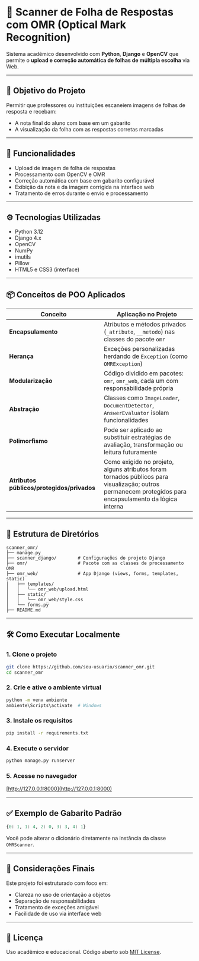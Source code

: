 # 🧾 Scanner de Folha de Respostas com OMR (Optical Mark Recognition)

Sistema acadêmico desenvolvido com **Python**, **Django** e **OpenCV** que permite o **upload e correção automática de folhas de múltipla escolha** via Web.

---

## 🎯 Objetivo do Projeto

Permitir que professores ou instituições escaneiem imagens de folhas de resposta e recebam:
- A nota final do aluno com base em um gabarito
- A visualização da folha com as respostas corretas marcadas

---

## 📸 Funcionalidades

- Upload de imagem de folha de respostas
- Processamento com OpenCV e OMR
- Correção automática com base em gabarito configurável
- Exibição da nota e da imagem corrigida na interface web
- Tratamento de erros durante o envio e processamento

---

## ⚙️ Tecnologias Utilizadas

- Python 3.12
- Django 4.x
- OpenCV
- NumPy
- imutils
- Pillow
- HTML5 e CSS3 (interface)

---

## 📦 Conceitos de POO Aplicados

| Conceito | Aplicação no Projeto |
|---------|-----------------------|
| **Encapsulamento** | Atributos e métodos privados (`_atributo`, `__metodo`) nas classes do pacote `omr` |
| **Herança**        | Exceções personalizadas herdando de `Exception` (como `OMRException`) |
| **Modularização**  | Código dividido em pacotes: `omr`, `omr_web`, cada um com responsabilidade própria |
| **Abstração**      | Classes como `ImageLoader`, `DocumentDetector`, `AnswerEvaluator` isolam funcionalidades |
| **Polimorfismo**   | Pode ser aplicado ao substituir estratégias de avaliação, transformação ou leitura futuramente |
| **Atributos públicos/protegidos/privados** | Como exigido no projeto, alguns atributos foram tornados públicos para visualização; outros permanecem protegidos para encapsulamento da lógica interna |

---

## 🧪 Estrutura de Diretórios

```
scanner_omr/
├── manage.py
├── scanner_django/        # Configurações do projeto Django
├── omr/                   # Pacote com as classes de processamento OMR
├── omr_web/               # App Django (views, forms, templates, static)
│   ├── templates/
│   │   └── omr_web/upload.html
│   ├── static/
│   │   └── omr_web/style.css
│   └── forms.py
├── README.md
```

---

## 🛠️ Como Executar Localmente

### 1. Clone o projeto
```bash
git clone https://github.com/seu-usuario/scanner_omr.git
cd scanner_omr
```

### 2. Crie e ative o ambiente virtual
```bash
python -m venv ambiente
ambiente\Scripts\activate  # Windows
```

### 3. Instale os requisitos
```bash
pip install -r requirements.txt
```

### 4. Execute o servidor
```bash
python manage.py runserver
```

### 5. Acesse no navegador
[http://127.0.0.1:8000](http://127.0.0.1:8000)

---

## ✅ Exemplo de Gabarito Padrão

```python
{0: 1, 1: 4, 2: 0, 3: 3, 4: 1}
```

Você pode alterar o dicionário diretamente na instância da classe `OMRScanner`.

---

## 🧠 Considerações Finais

Este projeto foi estruturado com foco em:
- Clareza no uso de orientação a objetos
- Separação de responsabilidades
- Tratamento de exceções amigável
- Facilidade de uso via interface web

---

## 🪪 Licença

Uso acadêmico e educacional. Código aberto sob [MIT License](https://opensource.org/licenses/MIT).
